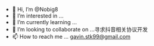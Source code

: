 - 👋 Hi, I’m @Nobig8
- 👀 I’m interested in ...
- 🌱 I’m currently learning ...
- 💞️ I’m looking to collaborate on ...寻求抖音相关协议开发
- 📫 How to reach me ... gavin.stk99@gmail.com

<!---
Nobig8/Nobig8 is a ✨ special ✨ repository because its `README.md` (this file) appears on your GitHub profile.
You can click the Preview link to take a look at your changes.
--->
